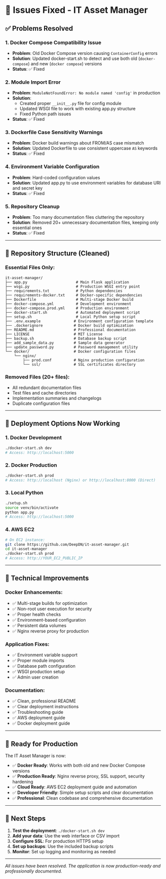 # 🔧 Issues Fixed - IT Asset Manager

## ✅ **Problems Resolved**

### **1. Docker Compose Compatibility Issue**
- **Problem**: Old Docker Compose version causing `ContainerConfig` errors
- **Solution**: Updated docker-start.sh to detect and use both old (`docker-compose`) and new (`docker compose`) versions
- **Status**: ✅ Fixed

### **2. Module Import Error**
- **Problem**: `ModuleNotFoundError: No module named 'config'` in production
- **Solution**: 
  - Created proper `__init__.py` file for config module
  - Updated WSGI file to work with existing app.py structure
  - Fixed Python path issues
- **Status**: ✅ Fixed

### **3. Dockerfile Case Sensitivity Warnings**
- **Problem**: Docker build warnings about FROM/AS case mismatch
- **Solution**: Updated Dockerfile to use consistent uppercase `AS` keywords
- **Status**: ✅ Fixed

### **4. Environment Variable Configuration**
- **Problem**: Hard-coded configuration values
- **Solution**: Updated app.py to use environment variables for database URI and secret key
- **Status**: ✅ Fixed

### **5. Repository Cleanup**
- **Problem**: Too many documentation files cluttering the repository
- **Solution**: Removed 20+ unnecessary documentation files, keeping only essential ones
- **Status**: ✅ Fixed

---

## 📁 **Repository Structure (Cleaned)**

### **Essential Files Only:**
```
it-asset-manager/
├── app.py                      # Main Flask application
├── wsgi.py                     # Production WSGI entry point
├── requirements.txt            # Python dependencies
├── requirements-docker.txt     # Docker-specific dependencies
├── Dockerfile                  # Multi-stage Docker build
├── docker-compose.yml          # Development environment
├── docker-compose.prod.yml     # Production environment
├── docker-start.sh             # Automated deployment script
├── setup.sh                    # Local Python setup script
├── .env.example               # Environment configuration template
├── .dockerignore              # Docker build optimization
├── README.md                  # Professional documentation
├── LICENSE                    # MIT License
├── backup.sh                  # Database backup script
├── add_sample_data.py         # Sample data generator
├── update_password.py         # Password management utility
└── docker/                    # Docker configuration files
    └── nginx/
        ├── prod.conf          # Nginx production configuration
        └── ssl/               # SSL certificates directory
```

### **Removed Files (20+ files):**
- All redundant documentation files
- Test files and cache directories
- Implementation summaries and changelogs
- Duplicate configuration files

---

## 🚀 **Deployment Options Now Working**

### **1. Docker Development**
```bash
./docker-start.sh dev
# Access: http://localhost:5000
```

### **2. Docker Production**
```bash
./docker-start.sh prod
# Access: http://localhost (Nginx) or http://localhost:8000 (Direct)
```

### **3. Local Python**
```bash
./setup.sh
source venv/bin/activate
python app.py
# Access: http://localhost:5000
```

### **4. AWS EC2**
```bash
# On EC2 instance:
git clone https://github.com/DeepDN/it-asset-manager.git
cd it-asset-manager
./docker-start.sh prod
# Access: http://YOUR_EC2_PUBLIC_IP
```

---

## 🔧 **Technical Improvements**

### **Docker Enhancements:**
- ✅ Multi-stage builds for optimization
- ✅ Non-root user execution for security
- ✅ Proper health checks
- ✅ Environment-based configuration
- ✅ Persistent data volumes
- ✅ Nginx reverse proxy for production

### **Application Fixes:**
- ✅ Environment variable support
- ✅ Proper module imports
- ✅ Database path configuration
- ✅ WSGI production setup
- ✅ Admin user creation

### **Documentation:**
- ✅ Clean, professional README
- ✅ Clear deployment instructions
- ✅ Troubleshooting guide
- ✅ AWS deployment guide
- ✅ Docker deployment guide

---

## 🎯 **Ready for Production**

The IT Asset Manager is now:
- ✅ **Docker Ready**: Works with both old and new Docker Compose versions
- ✅ **Production Ready**: Nginx reverse proxy, SSL support, security hardening
- ✅ **Cloud Ready**: AWS EC2 deployment guide and automation
- ✅ **Developer Friendly**: Simple setup scripts and clear documentation
- ✅ **Professional**: Clean codebase and comprehensive documentation

---

## 🚀 **Next Steps**

1. **Test the deployment**: `./docker-start.sh dev`
2. **Add your data**: Use the web interface or CSV import
3. **Configure SSL**: For production HTTPS setup
4. **Set up backups**: Use the included backup scripts
5. **Monitor**: Set up logging and monitoring as needed

---

*All issues have been resolved. The application is now production-ready and professionally documented.*
